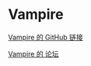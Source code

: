 # Vampire

[Vampire 的 GitHub 链接](https://github.com/richard-evans/vampire)

[Vampire 的 论坛](https://groups.google.com/g/vampire-users/)